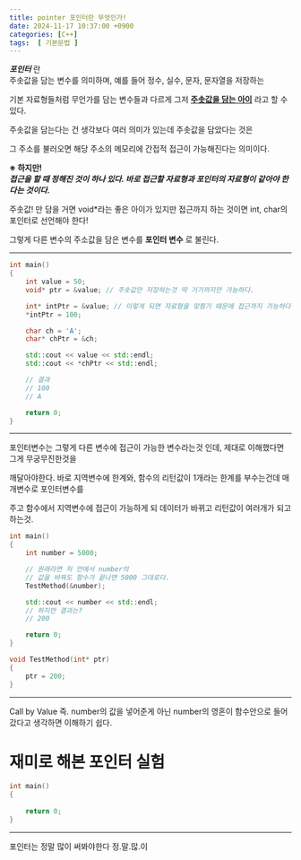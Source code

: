 ```yaml
---
title: pointer 포인터란 무엇인가!
date: 2024-11-17 10:37:00 +0900
categories: [C++]  
tags:  [ 기본문법 ]
---
```


***포인터*** 란    
주솟값을 담는 변수를 의미하며, 예를 들어 정수, 실수, 문자, 문자열을 저장하는   

기본 자료형들처럼 무언가를 담는 변수들과 다르게 그저 **<U>주솟값을 담는 아이</U>** 라고 할 수 있다.   

주솟값을 담는다는 건 생각보다 여러 의미가 있는데 주솟값을 담았다는 것은   

그 주소를 불러오면 해당 주소의 메모리에 간접적 접근이 가능해진다는 의미이다.   

**※ 하지만!**   
***접근을 할 때 정해진 것이 하나 있다. 바로 접근할 자료형과 포인터의 자료형이 같아야 한다는 것이다.*** 

주솟값! 만 담을 거면 void*라는 좋은 아이가 있지만 접근까지 하는 것이면 int, char의 포인터로 선언해야 한다!   

그렇게 다른 변수의 주소값을 담은 변수를 **포인터 변수** 로 불린다.   

--------------------------------------

```c++
int main()
{
    int value = 50;
    void* ptr = &value; // 주솟값만 저장하는것 딱 거기까지만 가능하다.

    int* intPtr = &value; // 이렇게 되면 자료형을 맞췄기 때문에 접근까지 가능하다.
    *intPtr = 100;

    char ch = 'A';
    char* chPtr = &ch;

    std::cout << value << std::endl;
    std::cout << *chPtr << std::endl;

    // 결과
    // 100
    // A

    return 0;
}
```

--------------------------------------

포인터변수는 그렇게 다른 변수에 접근이 가능한 변수라는것 인데, 제대로 이해했다면 그게 무궁무진한것을 

깨달아야한다. 바로 지역변수에 한계와, 함수의 리턴값이 1개라는 한계를 부수는건데 매개변수로 포인터변수를 

주고 함수에서 지역변수에 접근이 가능하게 되 데이터가 바뀌고 리턴값이 여러개가 되고 하는것.  


```c++
int main()
{
    int number = 5000;

    // 원래라면 저 안에서 number의 
    // 값을 바꿔도 함수가 끝나면 5000 그대로다.
    TestMethod(&number); 

    std::cout << number << std::endl;
    // 하지만 결과는?
    // 200

    return 0;
}

void TestMethod(int* ptr)
{
    ptr = 200;
}
```
--------------------------------------

Call by Value 즉. number의 값을 넣어준게 아닌 number의 영혼이 함수안으로 들어갔다고 생각하면 이해하기 쉽다.

# 재미로 해본 포인터 실험

```c++
int main()
{
    
    return 0;
}
```
--------------------------------------

포인터는 정말 많이 써봐야한다 정.말.많.이
